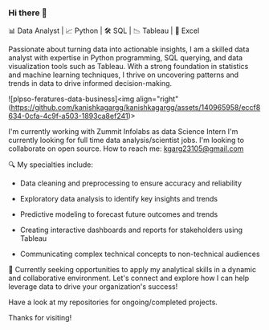 ### Hi there 👋

📊 Data Analyst | 📈 Python | 🛠 SQL | 📉 Tableau | 🧮 Excel

Passionate about turning data into actionable insights, I am a skilled data analyst with expertise in Python programming, SQL querying, and data visualization tools such as Tableau. With a strong foundation in statistics and machine learning techniques, I thrive on uncovering patterns and trends in data to drive informed decision-making.

![plpso-feratures-data-business]<img align="right" (https://github.com/kanishkagargg/kanishkagargg/assets/140965958/eccf8634-0cfa-4c9f-a503-1893ca8ef241)>

I'm currently working with Zummit Infolabs as data Science Intern
I'm currently looking for full time data analysis/scientist jobs.
I'm looking to collaborate on open source.
How to reach me: kgarg23105@gmail.com



🔍 My specialties include:

- Data cleaning and preprocessing to ensure accuracy and reliability

- Exploratory data analysis to identify key insights and trends
- Predictive modeling to forecast future outcomes and trends
- Creating interactive dashboards and reports for stakeholders using Tableau
- Communicating complex technical concepts to non-technical audiences

💼 Currently seeking opportunities to apply my analytical skills in a dynamic and collaborative environment. Let's connect and explore how I can help leverage data to drive your organization's success!

Have a look at my repositories for ongoing/completed projects.

Thanks for visiting!
